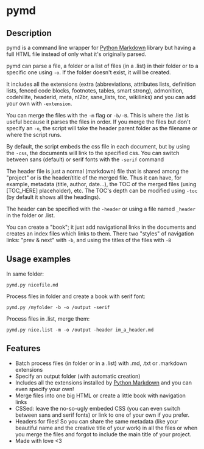 pymd
=========


Description
-------------

pymd is a command line wrapper for [Python Markdown](http://pythonhosted.org/Markdown/) library but having a full HTML file instead of only what it's originally parsed.

pymd can parse a file, a folder or a list of files (in a .list) in their folder or to a specific one using ```-o```. If the folder doesn't exist, it will be created.

It includes all the extensions (extra (abbreviations, attributes lists, definition lists, fenced code blocks, footnotes, tables, smart strong), admonition, codehilite, headerid, meta, nl2br, sane_lists, toc, wikilinks) and you can add your own with ```-extension```.

You can merge the files with the ```-m``` flag or ```-b/-B```. This is where the .list is useful because it parses the files in order. If you merge the files but don't specify an ```-o```, the script will take the header parent folder as the filename or where the script runs.

By default, the script embeds the css file in each document, but by using the ```-css```, the documents will link to the specified css. You can switch between sans (default) or serif fonts with the ```-serif``` command

The header file is just a normal (markdown) file that is shared among the "project" or is the header/title of the merged file. Thus it can have, for example, metadata (title, author, date...), the TOC of the merged files (using [TOC_HERE] placeholder), etc. The TOC's depth can be modified using ```-toc``` (by default it shows all the headings).

The header can be specified with the ```-header``` or using a file named ```_header``` in the folder or .list.

You can create a "book"; it just add navigational links in the documents and creates an index files which links to them. There two "styles" of navigation links: "prev & next" with ```-b```, and using the titles of the files with ```-B```

Usage examples
-------------

In same folder: 

	pymd.py nicefile.md

Process files in folder and create a book with serif font: 

	pymd.py /myfolder -b -o /output -serif

Process files in .list, merge them:

	pymd.py nice.list -m -o /output -header im_a_header.md

Features
-----------

  * Batch process files (in folder or in a .list) with .md, .txt or .markdown extensions
  * Specify an output folder (with automatic creation)
  * Includes all the extensions installed by [Python Markdown](http://pythonhosted.org/Markdown/) and you can even specify your own!
  * Merge files into one big HTML or create a little book with navigation links
  * CSSed: leave the no-so-ugly embeded CSS (you can even switch between sans and serif fonts) or link to one of your own if you prefer.
  * Headers for files! So you can share the same metadata (like your beautiful name and the creative title of your work) in all the files or when you merge the files and forgot to include the main title of your project.
  *  Made with love <3

